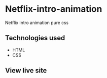 # Netflix-intro-animation

Netflix intro animation pure css

## Technologies used
* HTML
* CSS

## View live site

